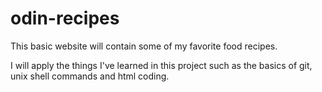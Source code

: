 # odin-recipes

This basic website will contain some of my favorite food recipes. 

I will apply the things I've learned in this project such as the basics of git, unix shell commands and html coding.
